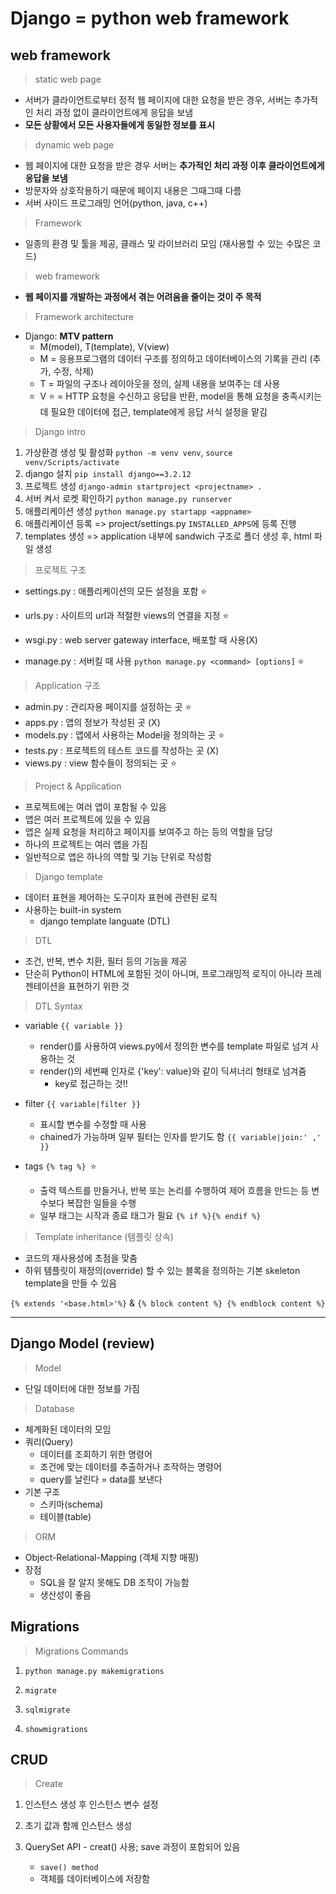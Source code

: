 # Django = python web framework

## web framework

> static web page

* 서버가 클라이언트로부터 정적 웹 페이지에 대한 요청을 받은 경우, 서버는 추가적인 처리 과정 없이 클라이언트에게 응답을 보냄
* **모든 상황에서 모든 사용자들에게 동일한 정보를 표시**

> dynamic web page

* 웹 페이지에 대한 요청을 받은 경우 서버는 **추가적인 처리 과정 이후 클라이언트에게 응답을 보냄**
* 방문자와 상호작용하기 때문에 페이지 내용은 그때그때 다름
* 서버 사이드 프로그래밍 언어(python, java, c++)

> Framework 

* 일종의 환경 및 툴을 제공, 클래스 및 라이브러리 모임 (재사용할 수 있는 수많은 코드)

> web framework

* **웹 페이지를 개발하는 과정에서 겪는 어려움을 줄이는 것이 주 목적**

> Framework architecture

* Django: **MTV pattern**
  * M(model), T(template), V(view)
  * M = 응용프로그램의 데이터 구조를 정의하고 데이터베이스의 기록을 관리 (추가, 수정, 삭제)
  * T = 파일의 구조나 레이아웃을 정의, 실제 내용을 보여주는 데 사용
  * V :star: = HTTP 요청을 수신하고 응답을 반환, model을 통해 요청을 충족시키는데 필요한 데이터에 접근, template에게 응답 서식 설정을 맡김 

> Django intro

1. 가상환경 생성 및 활성화 `python -m venv venv`, `source venv/Scripts/activate`
2. django 설치 `pip install django==3.2.12`
3. 프로젝트 생성 `django-admin startproject <projectname> .`
4. 서버 켜서 로켓 확인하기 `python manage.py runserver`
5. 애플리케이션 생성 `python manage.py startapp <appname>`
6. 애플리케이션 등록 => project/settings.py `INSTALLED_APPS`에 등록 진행
7. templates 생성  => application 내부에 sandwich 구조로 폴더 생성 후, html 파일 생성

> 프로젝트 구조

* settings.py : 애플리케이션의 모든 설정을 포함 :star:

* urls.py : 사이트의 url과 적절한 views의 연결을 지정 :star: 
* wsgi.py : web server gateway interface, 배포할 때 사용(X)
* manage.py : 서버킬 때 사용 `python manage.py <command> [options]` :star:

> Application 구조

* admin.py : 관리자용 페이지를 설정하는 곳 :star:
* apps.py : 앱의 정보가 작성된 곳 (X)
* models.py : 앱에서 사용하는 Model을 정의하는 곳 :star:
* tests.py : 프로젝트의 테스트 코드를 작성하는 곳 (X)
* views.py : view 함수들이 정의되는 곳 :star:

> Project & Application

* 프로젝트에는 여러 앱이 포함될 수 있음
* 앱은 여러 프로젝트에 있을 수 있음
* 앱은 실제 요청을 처리하고 페이지를 보여주고 하는 등의 역할을 담당
* 하나의 프로젝트는 여러 앱을 가짐
* 일반적으로 앱은 하나의 역할 및 기능 단위로 작성함

> Django template

* 데이터 표현을 제어하는 도구이자 표현에 관련된 로직
* 사용하는 built-in system
  * django template languate (DTL)

> DTL

* 조건, 반복, 변수 치환, 필터 등의 기능을 제공
* 단순히 Python이 HTML에 포함된 것이 아니며, 프로그래밍적 로직이 아니라 프레젠테이션을 표현하기 위한 것

> DTL Syntax

* variable `{{ variable }}`
  * render()를 사용하여 views.py에서 정의한 변수를 template 파일로 넘겨 사용하는 것
  * render()의 세번째 인자로 {'key': value}와 같이 딕셔너리 형태로 넘겨줌
    * key로 접근하는 것!!

* filter `{{ variable|filter }}`
  * 표시할 변수를 수정할 때 사용
  * chained가 가능하며 일부 필터는 인자를 받기도 함 `{{ variable|join:' ,' }}`

* tags `{% tag %} `:star:
  * 출력 텍스트를 만들거나, 반복 또는 논리를 수행하여 제어 흐름을 만드는 등 변수보다 복잡한 일들을 수행
  * 일부 태그는 시작과 종료 태그가 필요 `{% if %}{% endif %}`

> Template inheritance (템플릿 상속)

* 코드의 재사용성에 초점을 맞춤
* 하위 템플릿이 재정의(override) 할 수 있는 블록을 정의하는 기본 skeleton template을 만들 수 있음

`{% extends '<base.html>'%}` & `{% block content %} {% endblock content %}`

****************

## Django Model (review)

> Model

* 단일 데이터에 대한 정보를 가짐

> Database

* 체계화된 데이터의 모임
* 쿼리(Query)
  * 데이터를 조회하기 위한 명령어
  * 조건에 맞는 데이터를 추출하거나 조작하는 명령어
  * query를 날린다 = data를 보낸다
* 기본 구조
  * 스키마(schema)
  * 테이블(table)

> ORM

* Object-Relational-Mapping (객체 지향 매핑)
* 장점
  * SQL을 잘 알지 못해도 DB 조작이 가능함
  * 생산성이 좋음



## Migrations

> Migrations Commands

1. `python manage.py makemigrations`

2. `migrate`

3. `sqlmigrate`
4. `showmigrations`



## CRUD

> Create

1. 인스턴스 생성 후 인스턴스 변수 설정

2. 초기 값과 함께 인스턴스 생성
3. QuerySet API - creat() 사용; save 과정이 포함되어 있음
   * `save() method`
   * 객체를 데이터베이스에 저장함